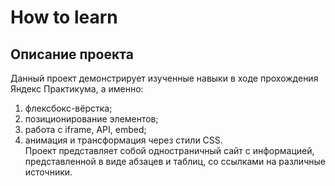 # How to learn  
## Описание проекта
Данный проект демонстрирует изученные навыки в ходе прохождения Яндекс Практикума, а именно:  
1. флексбокс-вёрстка;  
2. позиционирование элементов;  
3. работа с iframe, API, embed;  
4. анимация и трансформация через стили CSS.  
Проект представляет собой одностраничный сайт с информацией, представленной в виде абзацев и таблиц, со ссылками на различные источники.

